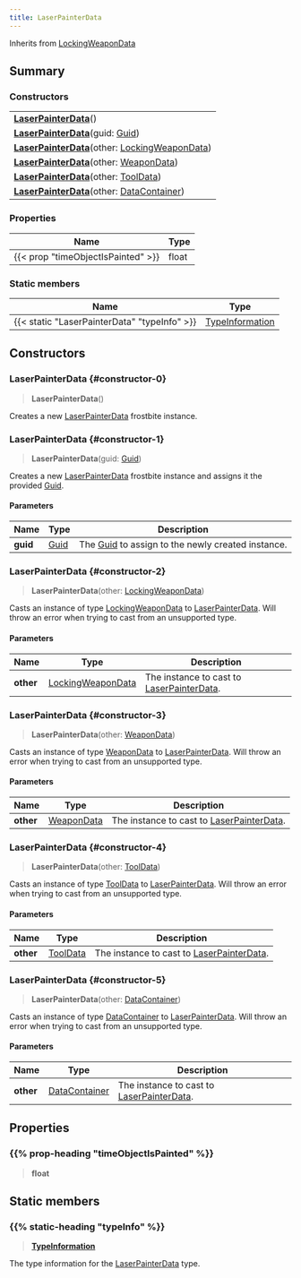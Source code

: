 ```yaml
---
title: LaserPainterData
---
```


Inherits from [LockingWeaponData](/vext/ref/fb/lockingweapondata)

## Summary

### Constructors

|  |
| --- |
| **[LaserPainterData](#constructor-0)**() |
| **[LaserPainterData](#constructor-1)**(guid: [Guid](/vext/ref/shared/type/guid)) |
| **[LaserPainterData](#constructor-2)**(other: [LockingWeaponData](/vext/ref/fb/lockingweapondata)) |
| **[LaserPainterData](#constructor-3)**(other: [WeaponData](/vext/ref/fb/weapondata)) |
| **[LaserPainterData](#constructor-4)**(other: [ToolData](/vext/ref/fb/tooldata)) |
| **[LaserPainterData](#constructor-5)**(other: [DataContainer](/vext/ref/shared/type/datacontainer)) |

### Properties

| Name | Type |
| ---- | ---- |
| {{< prop "timeObjectIsPainted" >}} | float |

### Static members

| Name | Type |
| ---- | ---- |
| {{< static "LaserPainterData" "typeInfo" >}} | [TypeInformation](/vext/ref/shared/type/typeinformation) |

## Constructors

### LaserPainterData {#constructor-0}

> **LaserPainterData**()

Creates a new [LaserPainterData](/vext/ref/fb/laserpainterdata) frostbite instance.

### LaserPainterData {#constructor-1}

> **LaserPainterData**(guid: [Guid](/vext/ref/shared/type/guid))

Creates a new [LaserPainterData](/vext/ref/fb/laserpainterdata) frostbite instance and assigns it the provided [Guid](/vext/ref/shared/type/guid).

#### Parameters

| Name | Type | Description |
| ---- | ---- | ----------- |
| **guid** | [Guid](/vext/ref/shared/type/guid) | The [Guid](/vext/ref/shared/type/guid) to assign to the newly created instance. |

### LaserPainterData {#constructor-2}

> **LaserPainterData**(other: [LockingWeaponData](/vext/ref/fb/lockingweapondata))

Casts an instance of type [LockingWeaponData](/vext/ref/fb/lockingweapondata) to [LaserPainterData](/vext/ref/fb/laserpainterdata). Will throw an error when trying to cast from an unsupported type.

#### Parameters

| Name | Type | Description |
| ---- | ---- | ----------- |
| **other** | [LockingWeaponData](/vext/ref/fb/lockingweapondata) | The instance to cast to [LaserPainterData](/vext/ref/fb/laserpainterdata). |

### LaserPainterData {#constructor-3}

> **LaserPainterData**(other: [WeaponData](/vext/ref/fb/weapondata))

Casts an instance of type [WeaponData](/vext/ref/fb/weapondata) to [LaserPainterData](/vext/ref/fb/laserpainterdata). Will throw an error when trying to cast from an unsupported type.

#### Parameters

| Name | Type | Description |
| ---- | ---- | ----------- |
| **other** | [WeaponData](/vext/ref/fb/weapondata) | The instance to cast to [LaserPainterData](/vext/ref/fb/laserpainterdata). |

### LaserPainterData {#constructor-4}

> **LaserPainterData**(other: [ToolData](/vext/ref/fb/tooldata))

Casts an instance of type [ToolData](/vext/ref/fb/tooldata) to [LaserPainterData](/vext/ref/fb/laserpainterdata). Will throw an error when trying to cast from an unsupported type.

#### Parameters

| Name | Type | Description |
| ---- | ---- | ----------- |
| **other** | [ToolData](/vext/ref/fb/tooldata) | The instance to cast to [LaserPainterData](/vext/ref/fb/laserpainterdata). |

### LaserPainterData {#constructor-5}

> **LaserPainterData**(other: [DataContainer](/vext/ref/shared/type/datacontainer))

Casts an instance of type [DataContainer](/vext/ref/shared/type/datacontainer) to [LaserPainterData](/vext/ref/fb/laserpainterdata). Will throw an error when trying to cast from an unsupported type.

#### Parameters

| Name | Type | Description |
| ---- | ---- | ----------- |
| **other** | [DataContainer](/vext/ref/shared/type/datacontainer) | The instance to cast to [LaserPainterData](/vext/ref/fb/laserpainterdata). |

## Properties

### {{% prop-heading "timeObjectIsPainted" %}}

> **float**

## Static members

### {{% static-heading "typeInfo" %}}

> **[TypeInformation](/vext/ref/shared/type/typeinformation)**

The type information for the [LaserPainterData](/vext/ref/fb/laserpainterdata) type.

